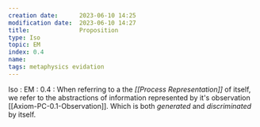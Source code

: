 ```yaml
---
creation date:		2023-06-10 14:25
modification date:	2023-06-10 14:27
title: 				Proposition
type: Iso
topic: EM
index: 0.4
name: 
tags: metaphysics evidation
---
```

Iso : EM : 0.4 : When referring to a the *[[Process Representation]]* of itself, we refer to the abstractions of information represented by it's observation [[Axiom-PC-0.1-Observation]]. Which is both $generated$ and $discriminated$ by itself.

